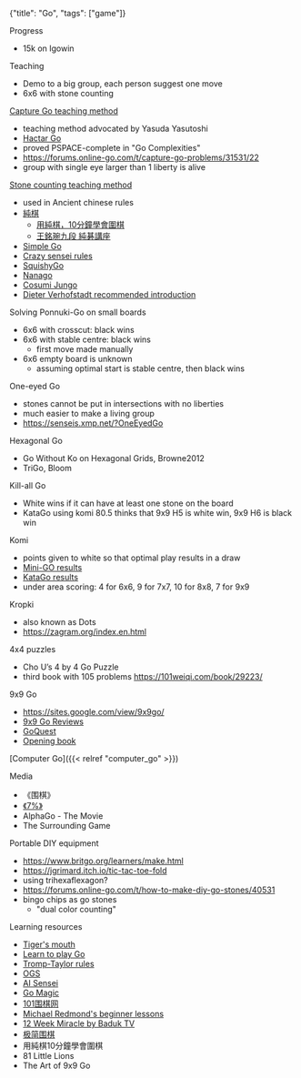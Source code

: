 {"title": "Go", "tags": ["game"]}

Progress
* 15k on Igowin

Teaching
* Demo to a big group, each person suggest one move
* 6x6 with stone counting

[Capture Go teaching method](https://senseis.xmp.net/?AtariGoTeachingMethod)
* teaching method advocated by Yasuda Yasutoshi
* [Hactar Go](https://gowrite.net/hactar/)
* proved PSPACE-complete in "Go Complexities"
* https://forums.online-go.com/t/capture-go-problems/31531/22
* group with single eye larger than 1 liberty is alive

[Stone counting teaching method](https://senseis.xmp.net/?StoneCountingTeachingMethod)
* used in Ancient chinese rules
* [純棋](http://jungo.go-en.com/)
  * [用純棋，10分鐘學會圍棋](https://video.trend.org/course/用純棋10分鐘學會圍棋)
  * [王銘琬九段 純碁講座](https://www.youtube.com/watch?v=jCmHlqIX1p4&t=544s)
* [Simple Go](https://www.simplego.net/)
* [Crazy sensei rules](https://www.crazy-sensei.com/?lang=en&location=rules)
* [SquishyGo](https://puyogo.app/en/)
* [Nanago](https://nanago.netlify.app/)
* [Cosumi Jungo](https://www.cosumi.net/jungo.html)
* [Dieter Verhofstadt recommended introduction](https://senseis.xmp.net/?DieterVerhofstadt%2FrecommendedIntroduction)

Solving Ponnuki-Go on small boards
* 6x6 with crosscut: black wins
* 6x6 with stable centre: black wins
  * first move made manually
* 6x6 empty board is unknown
  * assuming optimal start is stable centre, then black wins

One-eyed Go
* stones cannot be put in intersections with no liberties
* much easier to make a living group
* https://senseis.xmp.net/?OneEyedGo

Hexagonal Go
* Go Without Ko on Hexagonal Grids, Browne2012
* TriGo, Bloom

Kill-all Go
* White wins if it can have at least one stone on the board
* KataGo using komi 80.5 thinks that 9x9 H5 is white win, 9x9 H6 is black win

Komi
* points given to white so that optimal play results in a draw
* [Mini-GO results](https://www.mathpuzzle.com/go.html)
* [KataGo results](https://www.lifein19x19.com/viewtopic.php?p=259396)
* under area scoring: 4 for 6x6, 9 for 7x7, 10 for 8x8, 7 for 9x9

Kropki
* also known as Dots
* https://zagram.org/index.en.html

4x4 puzzles
* Cho U’s 4 by 4 Go Puzzle
* third book with 105 problems https://101weiqi.com/book/29223/

9x9 Go
* https://sites.google.com/view/9x9go/
* [9x9 Go Reviews](https://9x9go.github.io/reviews/)
* [GoQuest](http://wars.fm/go9)
* [Opening book](https://www.crazy-sensei.com/book/go_9x9/)

[Computer Go]({{< relref "computer_go" >}})

Media
* 《围棋》
* [《7%》](https://v.qq.com/x/cover/li4gx4xjoqf9jk2/a0025stauhc.html)
* AlphaGo - The Movie
* The Surrounding Game

Portable DIY equipment
* https://www.britgo.org/learners/make.html
* https://jgrimard.itch.io/tic-tac-toe-fold
* using trihexaflexagon?
* https://forums.online-go.com/t/how-to-make-diy-go-stones/40531
* bingo chips as go stones
  * "dual color counting"

Learning resources
* [Tiger's mouth](http://tigersmouth.org/)
* [Learn to play Go](https://www.learn-go.net/)
* [Tromp-Taylor rules](https://tromp.github.io/go.html)
* [OGS](https://online-go.com/)
* [AI Sensei](https://ai-sensei.com/)
* [Go Magic](https://gomagic.org/)
* [101围棋网](https://www.101weiqi.com/)
* [Michael Redmond's beginner lessons](https://www.youtube.com/playlist?list=PLW5_cMTm0wvamCNX7qNoUqbXxeHt9n67i)
* [12 Week Miracle by Baduk TV](https://www.youtube.com/playlist?list=PLOZuftTHq-NYwYfT3Pcd5Dzck8_rnlLKk)
* [极简围棋](https://www.zhihu.com/remix/albums/1023297931847290880)
* 用純棋10分鐘學會圍棋
* 81 Little Lions
* The Art of 9x9 Go
